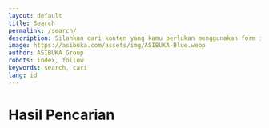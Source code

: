 ```yaml
---
layout: default
title: Search
permalink: /search/
description: Silahkan cari konten yang kamu perlukan menggunakan form ini.
image: https://asibuka.com/assets/img/ASIBUKA-Blue.webp
author: ASIBUKA Group
robots: index, follow
keywords: search, cari
lang: id
---
```

<h1 class="main-heading">Hasil Pencarian</h1>
<div id="results" class="post-containers"></div>
